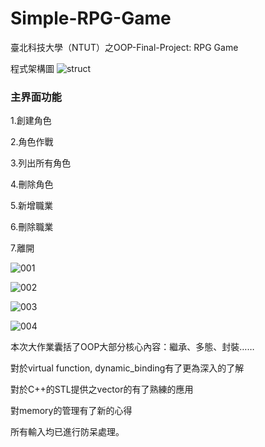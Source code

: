 # Simple-RPG-Game
臺北科技大學（NTUT）之OOP-Final-Project: RPG Game



程式架構圖
![struct](https://raw.githubusercontent.com/JosephPai/Simple-RPG-Game/master/img/struct.jpg)

### 主界面功能
  1.創建角色

  2.角色作戰

  3.列出所有角色

  4.刪除角色

  5.新增職業

  6.刪除職業

  7.離開
 
 
 ![001](https://raw.githubusercontent.com/JosephPai/Simple-RPG-Game/master/img/001.jpg)
 
 ![002](https://raw.githubusercontent.com/JosephPai/Simple-RPG-Game/master/img/002.jpg)
 
 ![003](https://raw.githubusercontent.com/JosephPai/Simple-RPG-Game/master/img/003.jpg)
 
 ![004](https://raw.githubusercontent.com/JosephPai/Simple-RPG-Game/master/img/004.jpg)
 
本次大作業囊括了OOP大部分核心內容：繼承、多態、封裝……

對於virtual function, dynamic_binding有了更為深入的了解

對於C++的STL提供之vector的有了熟練的應用

對memory的管理有了新的心得

所有輸入均已進行防呆處理。
